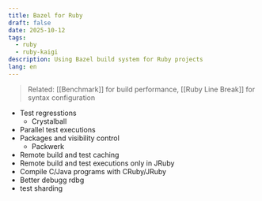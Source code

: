 ```yaml
---
title: Bazel for Ruby
draft: false
date: 2025-10-12
tags:
  - ruby
  - ruby-kaigi
description: Using Bazel build system for Ruby projects
lang: en
---
```


> Related: [[Benchmark]] for build performance, [[Ruby Line Break]] for syntax configuration

* Test regresstions
 	* Crystalball
* Parallel test executions
* Packages and visibility control
 	* Packwerk
* Remote build and test caching
* Remote build and test executions only in JRuby
* Compile C/Java programs with CRuby/JRuby
* Better debugg rdbg
* test sharding

